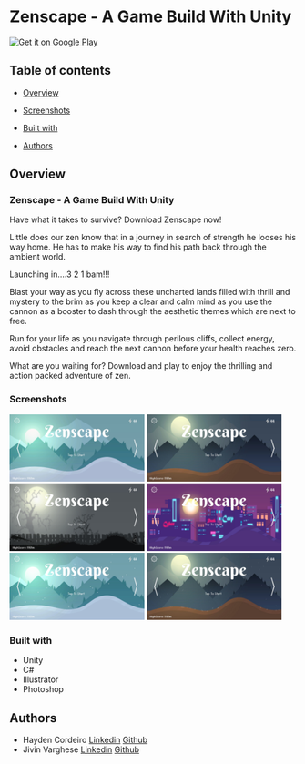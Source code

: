# Zenscape - A Game Build With Unity
<a href='https://play.google.com/store/apps/details?id=com.Teknack.Zenscape&pcampaignid=pcampaignidMKT-Other-global-all-co-prtnr-py-PartBadge-Mar2515-1'><img alt='Get it on Google Play' src='https://play.google.com/intl/en_us/badges/static/images/badges/en_badge_web_generic.png' width="200"/></a>
## Table of contents

- [Overview](#overview)
- [Screenshots](#screenshots)

- [Built with](#built-with)

- [Authors](#authors)


## Overview

### Zenscape - A Game Build With Unity
Have what it takes to survive?
Download Zenscape now!

Little does our zen know that in a journey in search of strength he looses his way home. He has to make his way to find his path back through the ambient world.

Launching in....3 2 1 bam!!!

Blast your way as you fly across these uncharted lands filled with thrill and mystery to the brim as you keep a clear and calm mind as you use the cannon as a booster to dash through the aesthetic themes which are next to free.

Run for your life as you navigate through perilous cliffs, collect energy, avoid obstacles and reach the next cannon before your health reaches zero.

What are you waiting for?
Download and play to enjoy the thrilling and action packed adventure of zen.


### Screenshots

<img src="./screenshots/1.jpg" width="47%"  /> <img src="./screenshots/2.jpg" width="47%"  />
<img src="./screenshots/3.jpg" width="47%"  /> <img src="./screenshots/4.jpg" width="47%"  />
<img src="./screenshots/5.jpg" width="47%"  /> <img src="./screenshots/6.jpg" width="47%"  />

### Built with

- Unity
- C#
- Illustrator
- Photoshop

## Authors

 - Hayden Cordeiro   [Linkedin](https://github.com/haydencordeiro)  [Github](www.linkedin.com/in/haydencordeiro) 
 - Jivin Varghese   [Linkedin](https://github.com/JivinVarghese)  [Github](www.linkedin.com/in/jivinvarghese) 






